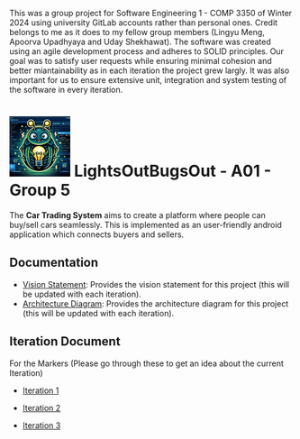 This was a group project for Software Engineering 1 - COMP 3350 of Winter 2024 using university GitLab accounts rather than personal ones. Credit belongs to me as it does to my fellow group members (Lingyu Meng, Apoorva Upadhyaya and Uday Shekhawat). The software was created using an agile development process and adheres to SOLID principles. Our goal was to satisfy user requests while ensuring minimal cohesion and better miantainability as in each iteration the project grew largly. It was also important for us to ensure extensive unit, integration and system testing of the software in every iteration. 

# ![LightsOutBugsOut](images/logos/logoSmall.png) LightsOutBugsOut - A01 - Group 5

The **Car Trading System** aims to create a platform where people can buy/sell cars seamlessly. This is implemented as an user-friendly android application which connects buyers and sellers.

## Documentation

- [Vision Statement](documents/visionStatement.md): Provides the vision statement for this project (this will be updated with each iteration).
- [Architecture Diagram](images/ARCHITECTURE3.png): Provides the architecture diagram for this project (this will be updated with each iteration).

## Iteration Document

For the Markers (Please go through these to get an idea about the current Iteration)

- [Iteration 1](documents/Iteration1.md)

- [Iteration 2](documents/Iteration2.md)

- [Iteration 3](documents/Iteration3.md)
